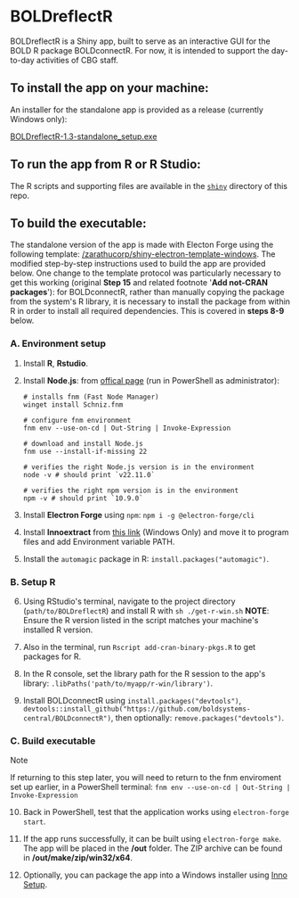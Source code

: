 # BOLDreflectR

BOLDreflectR is a Shiny app, built to serve as an interactive GUI for the BOLD R package BOLDconnectR. For now, it is intended to support the day-to-day activities of CBG staff.

## To install the app on your machine:

An installer for the standalone app is provided as a release (currently Windows only):

[BOLDreflectR-1.3-standalone_setup.exe](https://github.com/skmonckton/BOLDreflectR/releases/download/v1.3/BOLDreflectR-1.3-standalone_setup.exe)

## To run the app from R or R Studio:

The R scripts and supporting files are available in the [`shiny`](https://github.com/skmonckton/BOLDreflectR/tree/main/shiny) directory of this repo.

## To build the executable:

The standalone version of the app is made with Electon Forge using the following template: [/zarathucorp/shiny-electron-template-windows](https://github.com/zarathucorp/shiny-electron-template-windows). The modified step-by-step instructions used to build the app are provided below. One change to the template protocol was particularly necessary to get this working (original **Step 15** and related footnote '**Add not-CRAN packages**'): for BOLDconnectR, rather than manually copying the package from the system's R library, it is necessary to install the package from within R in order to install all required dependencies. This is covered in **steps 8-9** below.

### A. Environment setup

1. Install **R**, **Rstudio**.

2. Install **Node.js**: from <a href = "https://nodejs.org/en/download/package-manager" target = "_blank"> offical page</a> (run in PowerShell as administrator):
    ```
    # installs fnm (Fast Node Manager)
    winget install Schniz.fnm

    # configure fnm environment
    fnm env --use-on-cd | Out-String | Invoke-Expression
    
    # download and install Node.js
    fnm use --install-if-missing 22

    # verifies the right Node.js version is in the environment
    node -v # should print `v22.11.0`

    # verifies the right npm version is in the environment
    npm -v # should print `10.9.0`
    ```

3. Install **Electron Forge** using `npm`:
    `npm i -g @electron-forge/cli`

4. Install **Innoextract** from <a href='https://constexpr.org/innoextract/' target ='_blank'>this link</a> (Windows Only) and move it to program files and add Environment variable PATH.

5. Install the `automagic` package in R: `install.packages("automagic")`.

### B. Setup R 

6. Using RStudio's terminal, navigate to the project directory (`path/to/BOLDreflectR`) and install R with `sh ./get-r-win.sh`
    **NOTE**: Ensure the R version listed in the script matches your machine's installed R version.

7. Also in the terminal, run `Rscript add-cran-binary-pkgs.R` to get packages for R.

8. In the R console, set the library path for the R session to the app's library: `.libPaths('path/to/myapp/r-win/library')`.

9. Install BOLDconnectR using `install.packages("devtools")`, `devtools::install_github("https://github.com/boldsystems-central/BOLDconnectR")`, then optionally: `remove.packages("devtools")`.

### C. Build executable

> [!NOTE]
> If returning to this step later, you will need to return to the fnm enviroment set up earlier, in a PowerShell terminal:
> `fnm env --use-on-cd | Out-String | Invoke-Expression`

10. Back in PowerShell, test that the application works using `electron-forge start`.

11. If the app runs successfully, it can be built using `electron-forge make`. The app will be placed in the **/out** folder. The ZIP archive can be found in **/out/make/zip/win32/x64**.

12. Optionally, you can package the app into a Windows installer using [Inno Setup](https://jrsoftware.org/isinfo.php).
